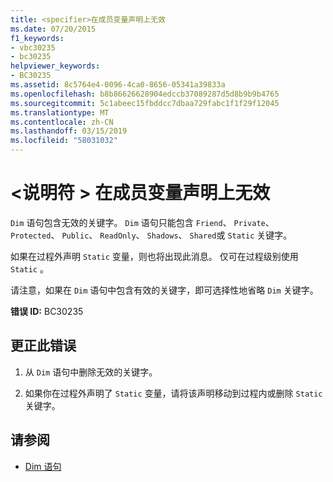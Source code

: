 ```yaml
---
title: <specifier>在成员变量声明上无效
ms.date: 07/20/2015
f1_keywords:
- vbc30235
- bc30235
helpviewer_keywords:
- BC30235
ms.assetid: 8c5764e4-0096-4ca0-8656-05341a39833a
ms.openlocfilehash: b8b86626628904edccb37089287d5d8b9b9b4765
ms.sourcegitcommit: 5c1abeec15fbddcc7dbaa729fabc1f1f29f12045
ms.translationtype: MT
ms.contentlocale: zh-CN
ms.lasthandoff: 03/15/2019
ms.locfileid: "58031032"
---
```

# <a name="specifier-is-not-valid-on-a-member-variable-declaration"></a>\<说明符 > 在成员变量声明上无效
`Dim` 语句包含无效的关键字。 `Dim` 语句只能包含 `Friend`、 `Private`、 `Protected`、 `Public`、 `ReadOnly`、 `Shadows`、 `Shared`或 `Static` 关键字。  
  
 如果在过程外声明 `Static` 变量，则也将出现此消息。 仅可在过程级别使用 `Static` 。  
  
 请注意，如果在 `Dim` 语句中包含有效的关键字，即可选择性地省略 `Dim` 关键字。  
  
 **错误 ID:** BC30235  
  
## <a name="to-correct-this-error"></a>更正此错误  
  
1.  从 `Dim` 语句中删除无效的关键字。  
  
2.  如果你在过程外声明了 `Static` 变量，请将该声明移动到过程内或删除 `Static` 关键字。  
  
## <a name="see-also"></a>请参阅

- [Dim 语句](../../visual-basic/language-reference/statements/dim-statement.md)
